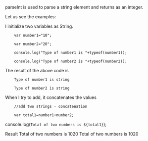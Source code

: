 parseInt is used to parse a string element and returns as an integer.

Let us see the examples:

I initialize two variables as String.

        var number1="10";
        
        var number2="20";
        
        console.log("Type of number1 is "+typeof(number1));
        
        console.log("Type of number2 is "+typeof(number2));


The result of the above code is 

        Type of number1 is string
        
        Type of number2 is string
        

When I try to add, it concatenates the values

        //add two strings - concatenation
        
        var total1=number1+number2;

console.log(`Total of two numbers is ${total1}`);


Result
    Total of two numbers is 1020
  Total of two numbers is 1020
